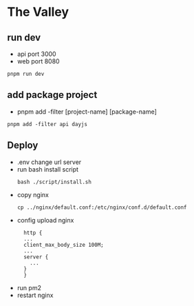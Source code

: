 # The Valley

## run dev
- api port 3000
- web port 8080
```
pnpm run dev
```

## add package project
- pnpm add -filter [project-name] [package-name]

```
pnpm add -filter api dayjs
```

## Deploy
- .env change url server
- run bash install script
  ```
  bash ./script/install.sh
  ```
- copy nginx
  ```
  cp ../nginx/default.conf:/etc/nginx/conf.d/default.conf
  ```
- config upload nginx
  ```
    http {
    ...
    client_max_body_size 100M;
    ...
    server {
      ...
    }
    }
  ```
- run pm2
- restart nginx
